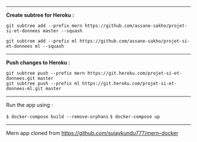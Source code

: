 
___________________________________________
**Create subtree for Heroku :**

`git subtree add --prefix mern https://github.com/assane-sakho/projet-si-et-donnees master --squash` 

`git subtree add --prefix ml https://github.com/assane-sakho/projet-si-et-donnees ml --squash`  

---
**Push changes to Heroku :**

`git subtree push --prefix mern https://git.heroku.com/projet-si-et-donnees.git master`  
`git subtree push --prefix ml https://git.heroku.com/projet-si-et-donnees-ml.git master`  

___________________________________________

Run the app using :

`$ docker-compose build --remove-orphans`
`$ docker-compose up`

___________________________________________
Mern app cloned from https://github.com/sujaykundu777/mern-docker